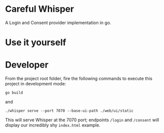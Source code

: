 # Careful Whisper
A Login and Consent provider implementation in go.

# Use it yourself

# Developer

From the project root folder, fire the following commands to execute this project in development mode:

```
go build
```

and

```
./whisper serve --port 7070 --base-ui-path ./web/ui/static
```

This will serve Whisper at the 7070 port; endpoints `/login` and `/consent` will display our incredibly shy `index.html` example.